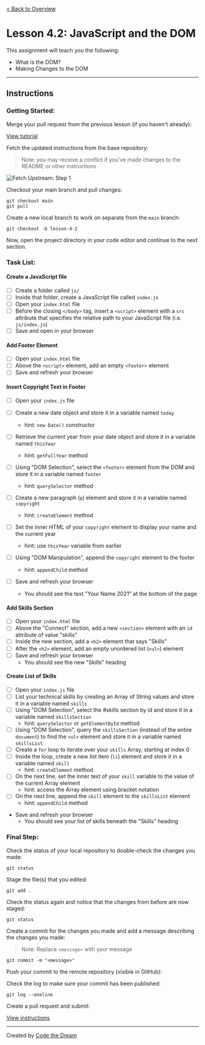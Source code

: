 [< Back to Overview](../../README.md)

# Lesson 4.2: JavaScript and the DOM

This assignment will teach you the following:

- What is the DOM?
- Making Changes to the DOM

---

## Instructions

### Getting Started:

Merge your pull request from the previous lesson (if you haven't already):

[View tutorial](../common/how-to-merge.md)

Fetch the updated instructions from the base repository:

> Note: you may receive a conflict if you've made changes to the README or other instructions

![Fetch Upstream: Step 1](../assets/fetch-upstream/step-1.jpg)

Checkout your main branch and pull changes:

    git checkout main
    git pull

Create a new local branch to work on separate from the `main` branch:

    git checkout -b lesson-4-2

Now, open the project directory in your code editor and continue to the next section.

### Task List:

#### Create a JavaScript file

- [ ] Create a folder called `js/`
- [ ] Inside that folder, create a JavaScript file called `index.js`
- [ ] Open your `index.html` file
- [ ] Before the closing `</body>` tag, insert a `<script>` element with a `src` attribute that specifies the relative path to your JavaScript file (i.e. `js/index.js`)
- [ ] Save and open in your browser

#### Add Footer Element

- [ ] Open your `index.html` file
- [ ] Above the `<script>` element, add an empty `<footer>` element
- [ ] Save and refresh your browser

#### Insert Copyright Text in Footer

- [ ] Open your `index.js` file

- [ ] Create a new date object and store it in a variable named `today`
  - hint: `new Date()` constructor
- [ ] Retrieve the current year from your date object and store it in a variable named `thisYear`
  - hint: `getFullYear` method

- [ ] Using "DOM Selection", select the `<footer>` element from the DOM and store it in a variable named `footer`
  - hint: `querySelector` method
- [ ] Create a new paragraph (`p`) element and store it in a variable named `copyright`
  - hint: `createElement` method
- [ ] Set the inner HTML of your `copyright` element to display your name and the current year
  - hint: use `thisYear` variable from earlier
- [ ] Using "DOM Manipulation", append the `copyright` element to the footer
  - hint: `appendChild` method
- [ ] Save and refresh your browser
  - You should see the text "Your Name 2021" at the bottom of the page

#### Add Skills Section

- [ ] Open your `index.html` file
- [ ] Above the "Connect" section, add a new `<section>` element with an `id` attribute of value "skills"
- [ ] Inside the new section, add a `<h2>` element that says "Skills"
- [ ] After the `<h2>` element, add an empty unordered list (`<ul>`) element
- [ ] Save and refresh your browser
  - You should see the new "Skills" heading

#### Create List of Skills

- [ ] Open your `index.js` file
- [ ] List your technical skills by creating an Array of String values and store it in a variable named `skills`
- [ ] Using "DOM Selection", select the #skills section by id and store it in a variable named `skillsSection`
  - hint: `querySelector` or `getElementById` method
- [ ] Using "DOM Selection", query the `skillsSection` (instead of the entire `document`) to find the `<ul>` element and store it in a variable named `skillsList`
- [ ] Create a `for` loop to iterate over your `skills` Array, starting at index 0
- [ ] Inside the loop, create a new list item (`li`) element and store it in a variable named `skill`
  - hint: `createElement` method
- [ ] On the next line, set the inner text of your `skill` variable to the value of the current Array element
  - hint: access the Array element using bracket notation
- [ ] On the next line, append the `skill` element to the `skillsList` element
  - hint: `appendChild` method
- Save and refresh your browser
  - You should see your list of skills beneath the "Skills" heading

### Final Step:

Check the status of your local repository to double-check the changes you made:

    git status

Stage the file(s) that you edited:

    git add .

Check the status again and notice that the changes from before are now staged:

    git status

Create a commit for the changes you made and add a message describing the changes you made:

> Note: Replace `<message>` with your message

    git commit -m "<message>"

Push your commit to the remote repository (visible in GitHub):

    

Check the log to make sure your commit has been published:

    git log --oneline

Create a pull request and submit:

[View instructions](../common/how-to-pull-request.md)

---

Created by [Code the Dream](https://www.codethedream.org)
